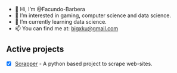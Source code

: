 - 👋 Hi, I’m @Facundo-Barbera
- 👀 I’m interested in gaming, computer science and data science.
- 🌱 I’m currently learning data science.
- 📫 You can find me at: bigxku@gmail.com

<!--- Active projects --->
## Active projects
- [x] [Scrapper](www.github.com/Facundo-Barbera/scrapper) - A python based project to scrape web-sites.
